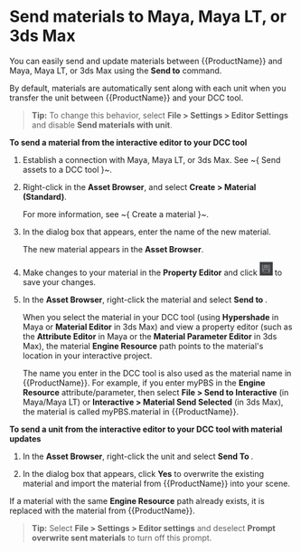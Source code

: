 # Send materials to Maya, Maya LT, or 3ds Max

You can easily send and update materials between {{ProductName}} and Maya, Maya LT, or 3ds Max using the **Send to** command.

By default, materials are automatically sent along with each unit when you transfer the unit between {{ProductName}} and your DCC tool.

> **Tip:** To change this behavior, select **File > Settings > Editor Settings** and disable **Send materials with unit**.

**To send a material from the interactive editor to your DCC tool**

1. Establish a connection with Maya, Maya LT, or 3ds Max. See ~{ Send assets to a DCC tool }~.

2. Right-click in the **Asset Browser**, and select **Create > Material (Standard)**.

    For more information, see ~{ Create a material }~.

2. In the dialog box that appears, enter the name of the new material.

	The new material appears in the **Asset Browser**.

3. Make changes to your material in the **Property Editor** and click ![](../images/icon_save.png) to save your changes.

4. In the **Asset Browser**, right-click the material and select **Send to <your DCC tool>**.

   When you select the material in your DCC tool (using **Hypershade** in Maya or **Material Editor** in 3ds Max) and view a property editor (such as the **Attribute Editor** in Maya or the **Material Parameter Editor** in 3ds Max), the material **Engine Resource** path points to the material's location in your interactive project.

   The name you enter in the DCC tool is also used as the material name in {{ProductName}}. For example, if you enter myPBS in the **Engine Resource** attribute/parameter, then select **File > Send to Interactive** (in Maya/Maya LT) or **Interactive > Material Send Selected** (in 3ds Max), the material is called myPBS.material in {{ProductName}}.

**To send a unit from the interactive editor to your DCC tool with material updates**

1. In the **Asset Browser**, right-click the unit and select **Send To <your DCC tool>**.

2. In the dialog box that appears, click **Yes** to overwrite the existing material and import the material from {{ProductName}} into your scene.

  If a material with the same **Engine Resource** path already exists, it is replaced with the material from {{ProductName}}.

> **Tip:** Select **File > Settings > Editor settings** and deselect **Prompt overwrite sent materials** to turn off this prompt.
